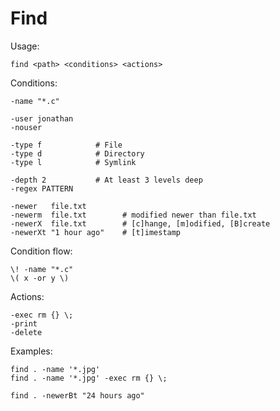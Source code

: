 # Find

Usage:

    find <path> <conditions> <actions>

Conditions:

    -name "*.c"

    -user jonathan
    -nouser

    -type f            # File
    -type d            # Directory
    -type l            # Symlink

    -depth 2           # At least 3 levels deep
    -regex PATTERN

    -newer   file.txt
    -newerm  file.txt        # modified newer than file.txt
    -newerX  file.txt        # [c]hange, [m]odified, [B]create
    -newerXt "1 hour ago"    # [t]imestamp

Condition flow:

    \! -name "*.c"
    \( x -or y \)

Actions:

    -exec rm {} \;
    -print
    -delete

Examples:

    find . -name '*.jpg'
    find . -name '*.jpg' -exec rm {} \;

    find . -newerBt "24 hours ago"

